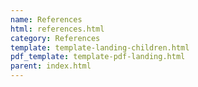 ```yaml
---
name: References
html: references.html
category: References
template: template-landing-children.html
pdf_template: template-pdf-landing.html
parent: index.html
---
```

